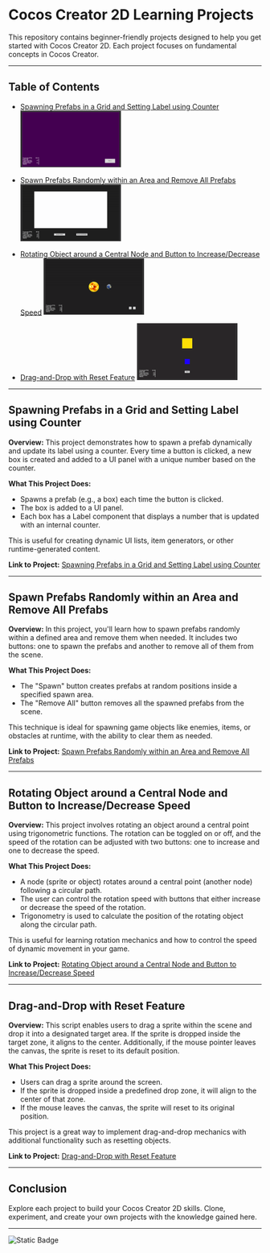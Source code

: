 # Cocos Creator 2D Learning Projects

This repository contains beginner-friendly projects designed to help you get started with Cocos Creator 2D. Each project focuses on fundamental concepts in Cocos Creator.

---

## Table of Contents

- [Spawning Prefabs in a Grid and Setting Label using Counter](#spawning-prefabs-in-a-grid-and-setting-label-using-counter) <img src="./project1/thumbnail.gif" alt="project preview" width="200">

- [Spawn Prefabs Randomly within an Area and Remove All Prefabs](#spawn-prefabs-randomly-within-an-area-and-remove-all-prefabs) <img src="./project2/thumbnail.gif" alt="project preview" width="200">

- [Rotating Object around a Central Node and Button to Increase/Decrease Speed](#rotating-object-around-a-central-node-and-button-to-increase-decrease-speed) <img src="./project3/thumbnail.gif" alt="project preview" width="200">

- [Drag-and-Drop with Reset Feature](#drag-and-drop-with-reset-feature) <img src="./project4/thumbnail.gif" alt="project preview" width="200">

---

## Spawning Prefabs in a Grid and Setting Label using Counter

**Overview:**
This project demonstrates how to spawn a prefab dynamically and update its label using a counter. Every time a button is clicked, a new box is created and added to a UI panel with a unique number based on the counter.

**What This Project Does:**
- Spawns a prefab (e.g., a box) each time the button is clicked.
- The box is added to a UI panel.
- Each box has a Label component that displays a number that is updated with an internal counter.

This is useful for creating dynamic UI lists, item generators, or other runtime-generated content.

**Link to Project:**
[Spawning Prefabs in a Grid and Setting Label using Counter](#)

---

## Spawn Prefabs Randomly within an Area and Remove All Prefabs

**Overview:**
In this project, you'll learn how to spawn prefabs randomly within a defined area and remove them when needed. It includes two buttons: one to spawn the prefabs and another to remove all of them from the scene.

**What This Project Does:**
- The "Spawn" button creates prefabs at random positions inside a specified spawn area.
- The "Remove All" button removes all the spawned prefabs from the scene.

This technique is ideal for spawning game objects like enemies, items, or obstacles at runtime, with the ability to clear them as needed.

**Link to Project:**
[Spawn Prefabs Randomly within an Area and Remove All Prefabs](#)

---

## Rotating Object around a Central Node and Button to Increase/Decrease Speed

**Overview:**
This project involves rotating an object around a central point using trigonometric functions. The rotation can be toggled on or off, and the speed of the rotation can be adjusted with two buttons: one to increase and one to decrease the speed.

**What This Project Does:**
- A node (sprite or object) rotates around a central point (another node) following a circular path.
- The user can control the rotation speed with buttons that either increase or decrease the speed of the rotation.
- Trigonometry is used to calculate the position of the rotating object along the circular path.

This is useful for learning rotation mechanics and how to control the speed of dynamic movement in your game.

**Link to Project:**
[Rotating Object around a Central Node and Button to Increase/Decrease Speed](#)

---

## Drag-and-Drop with Reset Feature

**Overview:**
This script enables users to drag a sprite within the scene and drop it into a designated target area. If the sprite is dropped inside the target zone, it aligns to the center. Additionally, if the mouse pointer leaves the canvas, the sprite is reset to its default position.

**What This Project Does:**
- Users can drag a sprite around the screen.
- If the sprite is dropped inside a predefined drop zone, it will align to the center of that zone.
- If the mouse leaves the canvas, the sprite will reset to its original position.

This project is a great way to implement drag-and-drop mechanics with additional functionality such as resetting objects.

**Link to Project:**
[Drag-and-Drop with Reset Feature](#)

---

## Conclusion

Explore each project to build your Cocos Creator 2D skills. Clone, experiment, and create your own projects with the knowledge gained here.

---

![Static Badge](https://img.shields.io/badge/Aditya%20Kumar-black?style=for-the-badge&logo=atlasos&logoColor=%23ffffff)